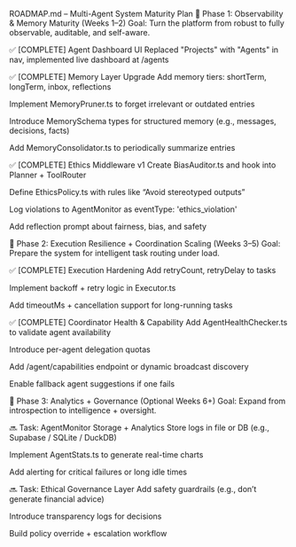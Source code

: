 ROADMAP.md – Multi-Agent System Maturity Plan
🧭 Phase 1: Observability & Memory Maturity (Weeks 1–2)
Goal: Turn the platform from robust to fully observable, auditable, and self-aware.

✅ [COMPLETE] Agent Dashboard UI
Replaced "Projects" with "Agents" in nav, implemented live dashboard at /agents

✅ [COMPLETE] Memory Layer Upgrade
 Add memory tiers: shortTerm, longTerm, inbox, reflections

 Implement MemoryPruner.ts to forget irrelevant or outdated entries

 Introduce MemorySchema types for structured memory (e.g., messages, decisions, facts)

 Add MemoryConsolidator.ts to periodically summarize entries

✅ [COMPLETE] Ethics Middleware v1
 Create BiasAuditor.ts and hook into Planner + ToolRouter

 Define EthicsPolicy.ts with rules like “Avoid stereotyped outputs”

 Log violations to AgentMonitor as eventType: 'ethics_violation'

 Add reflection prompt about fairness, bias, and safety

🧭 Phase 2: Execution Resilience + Coordination Scaling (Weeks 3–5)
Goal: Prepare the system for intelligent task routing under load.

✅ [COMPLETE] Execution Hardening
 Add retryCount, retryDelay to tasks

 Implement backoff + retry logic in Executor.ts

 Add timeoutMs + cancellation support for long-running tasks

✅ [COMPLETE] Coordinator Health & Capability
 Add AgentHealthChecker.ts to validate agent availability

 Introduce per-agent delegation quotas

 Add /agent/capabilities endpoint or dynamic broadcast discovery

 Enable fallback agent suggestions if one fails

🧭 Phase 3: Analytics + Governance (Optional Weeks 6+)
Goal: Expand from introspection to intelligence + oversight.

🔜 Task: AgentMonitor Storage + Analytics
 Store logs in file or DB (e.g., Supabase / SQLite / DuckDB)

 Implement AgentStats.ts to generate real-time charts

 Add alerting for critical failures or long idle times

🔜 Task: Ethical Governance Layer
 Add safety guardrails (e.g., don’t generate financial advice)

 Introduce transparency logs for decisions

 Build policy override + escalation workflow